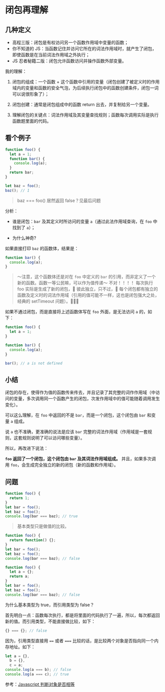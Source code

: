 # 闭包再理解

## 几种定义

* 高程三版：闭包是有权访问另一个函数作用域中变量的函数；
* 你不知道的 JS：当函数记住并访问它所在的词法作用域时，就产生了闭包，即使函数是在当前词法作用域之外执行；
* JS 忍者秘籍二版：闭包允许函数访问并操作函数外部变量。

我的理解：

1.  闭包的组成：一个函数 + 这个函数中引用的变量（闭包创建了被定义时的作用域内的变量和函数的安全气泡，为后续执行闭包中的函数创建条件，闭包一词可以说很形象了）；

2.  闭包创建：通常是闭包组成中的函数 return 出去，并复制给另一个变量。

3.  理解闭包的关键点：词法作用域及其变量查找规则；函数每次调用实际是执行函数题里面的代码。

## 看个例子

```js
function foo() {
  let a = 1;
  function bar() {
    console.log(a);
  }
  return bar;
}

let baz = foo();
baz(); // 1
```

> baz === foo() 居然返回 false？见最后问题

分析：

* 谁是闭包：`bar` 及其定义时所访问的变量 `a`（通过此法作用域查询，在 `foo` 中找到了 `a`）；

* 为什么神奇?

如果直接打印 `baz` 的函数体，结果是：

```js
function bar() {
  console.log(a);
}
```

> ～注意，这个函数体还是对在 `foo` 中定义的 `bar` 的引用，而非定义了一个新的函数。函数一等公民嘛，可以作为值传递～ 不对！！！！ 每次执行 foo 实际是生成了新的闭包， 彼此独立，只不过， 每个闭包都有独立的函数及定义时的词法作用域（引用的值可能不一样，这也是闭包强大之处，经典的 setTimeout 问题）。

如果不通过闭包，而是直接将上述函数体写在 `foo` 外面，是无法访问 `a` 的，如下：

```js
function foo() {
  let a = 1;
}

function bar() {
  console.log(a);
}

bar(); // a is not defined
```

## 小结

闭包的存在，使得作为值的函数传来传去，并且记录了其完整的词作作用域（中访问的变量，多次调用同一个函数产生的闭包，次发作用域中的值可能随着调用发生变化）。

可以这么理解，在 `foo` 中返回的不是 `bar`，而是一个闭包，这个闭包由 `bar` 和变量 `a` 组成。

说 `a` 也不准确，更准确的说法是应该 `bar` 完整的词法作用域（作用域是一套规则，这套规则说明了可以访问哪些变量）。

所以，再改进下说法：

**`foo` 返回了一个闭包，这个闭包由 `bar` 及其词法作用域组成。** 并且，如果多次调用 `foo`，会生成完全独立的新的闭包（新的函数和作用域）。

## 问题

```js
function foo() {
  return 1;
}
let bar = foo();
let baz = foo();
console.log(bar === baz); // true
```

> 基本类型只是做值的比较。

```js
function foo() {
  return function() {};
}
let bar = foo();
let baz = foo();
console.log(bar === baz); // false
```

```js
function foo() {
  let a = {};
  return a;
}
let bar = foo();
let baz = foo();
console.log(bar === baz); // false
```

为什么基本类型为 true，而引用类型为 false？

首先明白一点：函数每次执行，都是将里面的代码执行了一遍，所以，每次都返回新的值。而引用类型，不能直接做比较，如下：

```js
{} === {}; // false
```

因为，引用类型直接用 `==` 或者 `===` 比较的话，是比较两个对象是否指向同一个内存地址。如下：

```js
let a = {},
  b = {},
  c = a;
console.log(a === b); // false
console.log(a === c); // true
```

参考：[Javascript 判断对象是否相等](http://www.fedlab.tech/archives/775.html)
